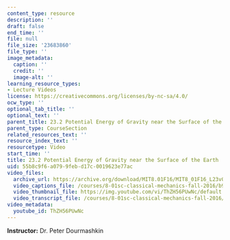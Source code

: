 ```yaml
---
content_type: resource
description: ''
draft: false
end_time: ''
file: null
file_size: '23683860'
file_type: ''
image_metadata:
  caption: ''
  credit: ''
  image-alt: ''
learning_resource_types:
- Lecture Videos
license: https://creativecommons.org/licenses/by-nc-sa/4.0/
ocw_type: ''
optional_tab_title: ''
optional_text: ''
parent_title: 23.2 Potential Energy of Gravity near the Surface of the Earth
parent_type: CourseSection
related_resources_text: ''
resource_index_text: ''
resourcetype: Video
start_time: ''
title: 23.2 Potential Energy of Gravity near the Surface of the Earth
uid: 55b8c9f6-a079-9feb-d17c-0019623e77ac
video_files:
  archive_url: https://archive.org/download/MIT8.01F16/MIT8_01F16_L23v02_360p.mp4
  video_captions_file: /courses/8-01sc-classical-mechanics-fall-2016/b925936065b15e829a56eace77189fe6_ThZH56PUwNc.vtt
  video_thumbnail_file: https://img.youtube.com/vi/ThZH56PUwNc/default.jpg
  video_transcript_file: /courses/8-01sc-classical-mechanics-fall-2016/5789073cf9f3a34b1a9b15228b5788e6_ThZH56PUwNc.pdf
video_metadata:
  youtube_id: ThZH56PUwNc
---
```

**Instructor:** Dr. Peter Dourmashkin